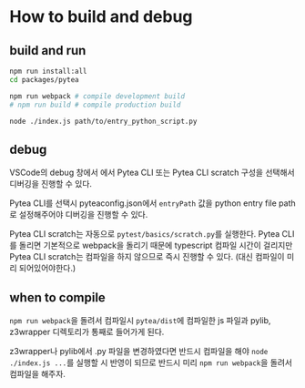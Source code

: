 # How to build and debug

## build and run

```bash
npm run install:all
cd packages/pytea

npm run webpack # compile development build
# npm run build # compile production build

node ./index.js path/to/entry_python_script.py
```

## debug

VSCode의 debug 창에서 에서 Pytea CLI 또는 Pytea CLI scratch 구성을 선택해서 디버깅을 진행할 수 있다.

Pytea CLI를 선택시 pyteaconfig.json에서 `entryPath` 값을 python entry file path로 설정해주어야 디버깅을 진행할 수 있다.

Pytea CLI scratch는 자동으로 `pytest/basics/scratch.py`를 실행한다. Pytea CLI를 돌리면 기본적으로 webpack을 돌리기 때문에 typescript 컴파일 시간이 걸리지만 Pytea CLI scratch는 컴파일을 하지 않으므로 즉시 진행할 수 있다. (대신 컴파일이 미리 되어있어야한다.)

## when to compile

`npm run webpack`을 돌려서 컴파일시 `pytea/dist`에 컴파일한 js 파일과 pylib, z3wrapper 디렉토리가 통째로 들어가게 된다.

z3wrapper나 pylib에서 .py 파일을 변경하였다면 반드시 컴파일을 해야 `node ./index.js ...`를 실행할 시 반영이 되므로 반드시 미리 `npm run webpack`을 돌려서 컴파일을 해주자.